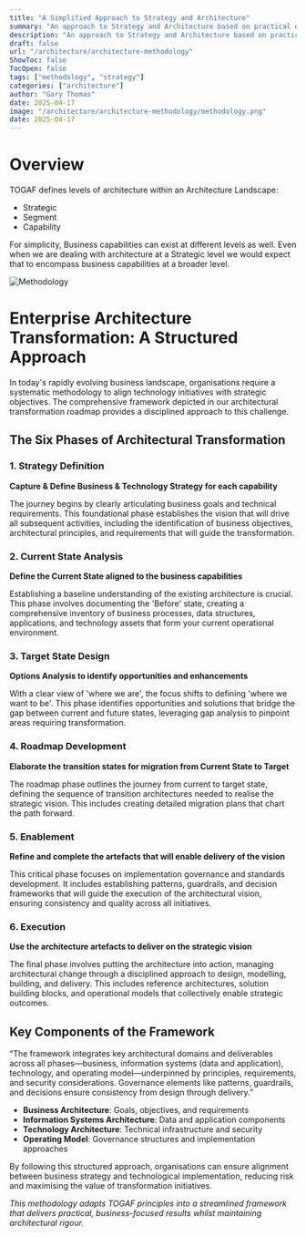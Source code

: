 ```yaml
---
title: "A Simplified Approach to Strategy and Architecture"
summary: "An approach to Strategy and Architecture based on practical experience of applying the TOGAF standard."
description: "An approach to Strategy and Architecture based on practical experience of applying the TOGAF standard in financial services."
draft: false
url: "/architecture/architecture-methodology"
ShowToc: false
TocOpen: false
tags: ["methodology", "strategy"]
categories: ["architecture"]
author: "Gary Thomas"
date: 2025-04-17
image: "/architecture/architecture-methodology/methodology.png"
date: 2025-04-17
---
```


# Overview

TOGAF defines levels of architecture within an Architecture Landscape:
- Strategic
- Segment
- Capability

For simplicity, Business capabilities can exist at different levels as well. Even when we are dealing with architecture at a Strategic level we would expect that to encompass business capabilities at a broader level.

![Methodology](/architecture/architecture-methodology/methodology.png)

# Enterprise Architecture Transformation: A Structured Approach

In today's rapidly evolving business landscape, organisations require a systematic methodology to align technology initiatives with strategic objectives. The comprehensive framework depicted in our architectural transformation roadmap provides a disciplined approach to this challenge.

## The Six Phases of Architectural Transformation

### 1. Strategy Definition
**Capture & Define Business & Technology Strategy for each capability**

The journey begins by clearly articulating business goals and technical requirements. This foundational phase establishes the vision that will drive all subsequent activities, including the identification of business objectives, architectural principles, and requirements that will guide the transformation.

### 2. Current State Analysis
**Define the Current State aligned to the business capabilities**

Establishing a baseline understanding of the existing architecture is crucial. This phase involves documenting the 'Before' state, creating a comprehensive inventory of business processes, data structures, applications, and technology assets that form your current operational environment.

### 3. Target State Design
**Options Analysis to identify opportunities and enhancements**

With a clear view of 'where we are', the focus shifts to defining 'where we want to be'. This phase identifies opportunities and solutions that bridge the gap between current and future states, leveraging gap analysis to pinpoint areas requiring transformation.

### 4. Roadmap Development
**Elaborate the transition states for migration from Current State to Target**

The roadmap phase outlines the journey from current to target state, defining the sequence of transition architectures needed to realise the strategic vision. This includes creating detailed migration plans that chart the path forward.

### 5. Enablement
**Refine and complete the artefacts that will enable delivery of the vision**

This critical phase focuses on implementation governance and standards development. It includes establishing patterns, guardrails, and decision frameworks that will guide the execution of the architectural vision, ensuring consistency and quality across all initiatives.

### 6. Execution
**Use the architecture artefacts to deliver on the strategic vision**

The final phase involves putting the architecture into action, managing architectural change through a disciplined approach to design, modelling, building, and delivery. This includes reference architectures, solution building blocks, and operational models that collectively enable strategic outcomes.

## Key Components of the Framework

“The framework integrates key architectural domains and deliverables across all phases—business, information systems (data and application), technology, and operating model—underpinned by principles, requirements, and security considerations. Governance elements like patterns, guardrails, and decisions ensure consistency from design through delivery.”
- **Business Architecture**: Goals, objectives, and requirements
- **Information Systems Architecture**: Data and application components
- **Technology Architecture**: Technical infrastructure and security
- **Operating Model**: Governance structures and implementation approaches

By following this structured approach, organisations can ensure alignment between business strategy and technological implementation, reducing risk and maximising the value of transformation initiatives.

*This methodology adapts TOGAF principles into a streamlined framework that delivers practical, business-focused results whilst maintaining architectural rigour.*
